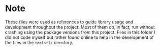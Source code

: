 # Note

These files were used as references to guide library usage and development throughout the project. Most of them do, in fact, run without crashing using the package versions from this project. Files in this folder I did not code myself but rather found online to help in the development of the files in the `toolsrl/` directory.